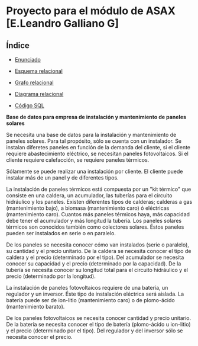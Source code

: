 # Proyecto para el módulo de ASAX [E.Leandro Galliano G]

## Índice

* [Enunciado](#bout)

* [Esquema relacional]()

* [Grafo relacional]()

* [Diagrama relacional]()

* [Código SQL]()

<a name="bout"></a>
**Base de datos para empresa de instalación y mantenimiento de paneles solares**

Se necesita una base de datos para la instalación y mantenimiento de paneles solares.
Para tal propósito, sólo se cuenta con un instalador.
Se instalan diferetes paneles en función de la demanda del cliente, si el cliente requiere abastecimiento eléctrico, se necesitan paneles fotovoltaicos. Si el cliente requiere calefacción, se requiere paneles térmicos.

Sólamente se puede realizar una instalación por cliente.
El cliente puede instalar más de un panel y de diferentes tipos.

La instalación de paneles térmicos está compuesta por un "kit térmico" que consiste en una caldera, un acumulador, las tuberías para el circuito hidráulico y los paneles.
Existen diferentes tipos de calderas; calderas a gas (mantenimiento bajo), a biomasa (mantenimiento caro) ó eléctricas (mantenimiento caro).
Cuantos más paneles térmicos haya, más capacidad debe tener el acumulador y más longitud la tubería.
Los paneles solares térmicos son conocidos también como colectores solares. Éstos paneles pueden ser instalados en serie o en paralelo.

De los paneles se necesita conocer cómo van instalados (serie o paralelo), su cantidad y el precio unitario.
De la caldera se necesita conocer el tipo de caldera y el precio (determinado por el tipo).
Del acumulador se necesita conocer su capacidad y el precio (determinado por la capacidad).
De la tubería se necesita conocer su longitud total para el circuito hidráulico y el precio (determinado por la longitud).

La instalación de paneles fotovoltaicos requiere de una batería, un regulador y un inversor. Éste tipo de instalación eléctrica será aislada.
La batería puede ser de ion-litio (mantenimiento caro) o de plomo-ácido (mantenimiento barato).

De los paneles fotovoltaicos se necesita conocer cantidad y precio unitario.
De la batería se necesita conocer el tipo de batería (plomo-ácido u ion-litio) y el precio (determinado por el tipo).
Del regulador y del inversor sólo se necesita conocer el precio.

<a name="schema">
</a>

<a name="graph">
</a>

<a name="">
</a>
